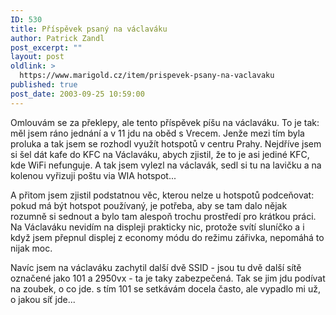 ```yaml
---
ID: 530
title: Příspěvek psaný na václaváku
author: Patrick Zandl
post_excerpt: ""
layout: post
oldlink: >
  https://www.marigold.cz/item/prispevek-psany-na-vaclavaku
published: true
post_date: 2003-09-25 10:59:00
---
```

<p>
Omlouvám se za překlepy, ale tento příspěvek píšu na václaváku. To je tak: měl jsem ráno jednání a v 11 jdu na oběd s Vrecem. Jenže mezi tím byla proluka a tak jsem se rozhodl využít hotspotů v centru Prahy. Nejdříve jsem si šel dát kafe do KFC na Václaváku, abych zjistil, že to je asi jediné KFC, kde WiFi nefunguje. A tak jsem vylezl na václavák, sedl si tu na lavičku a na kolenou vyřizuji poštu via WIA hotspot...</p>

<p>
A přitom jsem zjistil podstatnou věc, kterou nelze u hotspotů podceňovat: pokud má být hotspot používaný, je potřeba, aby se tam dalo nějak rozumně si sednout a bylo tam alespoň trochu prostředí pro krátkou práci. Na Václaváku nevidím na displeji prakticky nic, protože svítí sluníčko a i když jsem přepnul displej z economy módu do režimu zářivka, nepomáhá to nijak moc. </p>

<p>
Navíc jsem na václaváku zachytil další dvě SSID - jsou tu dvě další sítě označené jako 101 a 2950vx - ta je taky zabezpečená. Tak se jim jdu podívat na zoubek, o co jde. s tím 101 se setkávám docela často, ale vypadlo mi už, o jakou síť jde...</p>
